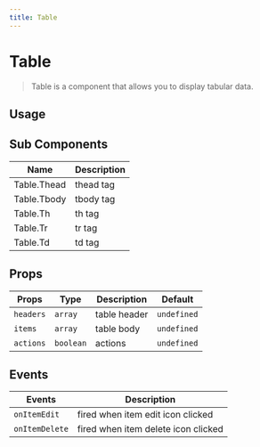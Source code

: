 ```yaml
---
title: Table
---
```


# Table

> Table is a component that allows you to display tabular data.

## Usage

<usage name="table"></usage>

## Sub Components

| Name        | Description |
| ----------- | ----------- |
| Table.Thead | thead tag   |
| Table.Tbody | tbody tag   |
| Table.Th    | th tag      |
| Table.Tr    | tr tag      |
| Table.Td    | td tag      |

## Props

| Props     | Type      | Description  | Default     |
| --------- | --------- | ------------ | ----------- |
| `headers` | `array`   | table header | `undefined` |
| `items`   | `array`   | table body   | `undefined` |
| `actions` | `boolean` | actions      | `undefined` |

## Events

| Events         | Description                         |
| -------------- | ----------------------------------- |
| `onItemEdit`   | fired when item edit icon clicked   |
| `onItemDelete` | fired when item delete icon clicked |
